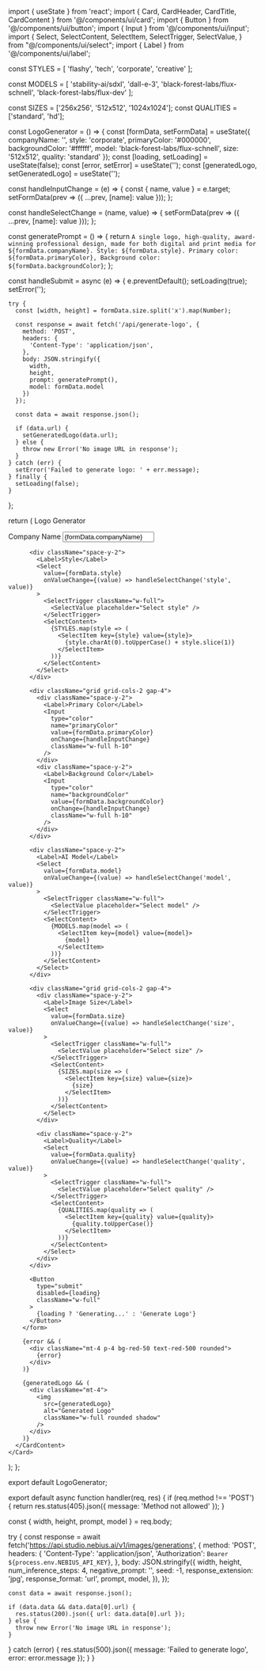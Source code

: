 import { useState } from 'react';
import { Card, CardHeader, CardTitle, CardContent } from '@/components/ui/card';
import { Button } from '@/components/ui/button';
import { Input } from '@/components/ui/input';
import {
  Select,
  SelectContent,
  SelectItem,
  SelectTrigger,
  SelectValue,
} from "@/components/ui/select";
import { Label } from '@/components/ui/label';

const STYLES = [
  'flashy',
  'tech',
  'corporate',
  'creative'
];

const MODELS = [
  'stability-ai/sdxl',
  'dall-e-3',
  'black-forest-labs/flux-schnell',
  'black-forest-labs/flux-dev'
];

const SIZES = ['256x256', '512x512', '1024x1024'];
const QUALITIES = ['standard', 'hd'];

const LogoGenerator = () => {
  const [formData, setFormData] = useState({
    companyName: '',
    style: 'corporate',
    primaryColor: '#000000',
    backgroundColor: '#ffffff',
    model: 'black-forest-labs/flux-schnell',
    size: '512x512',
    quality: 'standard'
  });
  const [loading, setLoading] = useState(false);
  const [error, setError] = useState('');
  const [generatedLogo, setGeneratedLogo] = useState('');

  const handleInputChange = (e) => {
    const { name, value } = e.target;
    setFormData(prev => ({
      ...prev,
      [name]: value
    }));
  };

  const handleSelectChange = (name, value) => {
    setFormData(prev => ({
      ...prev,
      [name]: value
    }));
  };

  const generatePrompt = () => {
    return `A single logo, high-quality, award-winning professional design, made for both digital and print media for ${formData.companyName}. Style: ${formData.style}. Primary color: ${formData.primaryColor}, Background color: ${formData.backgroundColor}`;
  };

  const handleSubmit = async (e) => {
    e.preventDefault();
    setLoading(true);
    setError('');

    try {
      const [width, height] = formData.size.split('x').map(Number);

      const response = await fetch('/api/generate-logo', {
        method: 'POST',
        headers: {
          'Content-Type': 'application/json',
        },
        body: JSON.stringify({
          width,
          height,
          prompt: generatePrompt(),
          model: formData.model
        })
      });

      const data = await response.json();

      if (data.url) {
        setGeneratedLogo(data.url);
      } else {
        throw new Error('No image URL in response');
      }
    } catch (err) {
      setError('Failed to generate logo: ' + err.message);
    } finally {
      setLoading(false);
    }
  };

  return (
    <Card className="w-full max-w-2xl mx-auto">
      <CardHeader>
        <CardTitle>Logo Generator</CardTitle>
      </CardHeader>
      <CardContent>
        <form onSubmit={handleSubmit} className="space-y-6">
          <div className="space-y-2">
            <Label htmlFor="companyName">Company Name</Label>
            <Input
              id="companyName"
              name="companyName"
              value={formData.companyName}
              onChange={handleInputChange}
              required
              className="w-full"
            />
          </div>

          <div className="space-y-2">
            <Label>Style</Label>
            <Select
              value={formData.style}
              onValueChange={(value) => handleSelectChange('style', value)}
            >
              <SelectTrigger className="w-full">
                <SelectValue placeholder="Select style" />
              </SelectTrigger>
              <SelectContent>
                {STYLES.map(style => (
                  <SelectItem key={style} value={style}>
                    {style.charAt(0).toUpperCase() + style.slice(1)}
                  </SelectItem>
                ))}
              </SelectContent>
            </Select>
          </div>

          <div className="grid grid-cols-2 gap-4">
            <div className="space-y-2">
              <Label>Primary Color</Label>
              <Input
                type="color"
                name="primaryColor"
                value={formData.primaryColor}
                onChange={handleInputChange}
                className="w-full h-10"
              />
            </div>
            <div className="space-y-2">
              <Label>Background Color</Label>
              <Input
                type="color"
                name="backgroundColor"
                value={formData.backgroundColor}
                onChange={handleInputChange}
                className="w-full h-10"
              />
            </div>
          </div>

          <div className="space-y-2">
            <Label>AI Model</Label>
            <Select
              value={formData.model}
              onValueChange={(value) => handleSelectChange('model', value)}
            >
              <SelectTrigger className="w-full">
                <SelectValue placeholder="Select model" />
              </SelectTrigger>
              <SelectContent>
                {MODELS.map(model => (
                  <SelectItem key={model} value={model}>
                    {model}
                  </SelectItem>
                ))}
              </SelectContent>
            </Select>
          </div>

          <div className="grid grid-cols-2 gap-4">
            <div className="space-y-2">
              <Label>Image Size</Label>
              <Select
                value={formData.size}
                onValueChange={(value) => handleSelectChange('size', value)}
              >
                <SelectTrigger className="w-full">
                  <SelectValue placeholder="Select size" />
                </SelectTrigger>
                <SelectContent>
                  {SIZES.map(size => (
                    <SelectItem key={size} value={size}>
                      {size}
                    </SelectItem>
                  ))}
                </SelectContent>
              </Select>
            </div>

            <div className="space-y-2">
              <Label>Quality</Label>
              <Select
                value={formData.quality}
                onValueChange={(value) => handleSelectChange('quality', value)}
              >
                <SelectTrigger className="w-full">
                  <SelectValue placeholder="Select quality" />
                </SelectTrigger>
                <SelectContent>
                  {QUALITIES.map(quality => (
                    <SelectItem key={quality} value={quality}>
                      {quality.toUpperCase()}
                    </SelectItem>
                  ))}
                </SelectContent>
              </Select>
            </div>
          </div>

          <Button 
            type="submit" 
            disabled={loading}
            className="w-full"
          >
            {loading ? 'Generating...' : 'Generate Logo'}
          </Button>
        </form>

        {error && (
          <div className="mt-4 p-4 bg-red-50 text-red-500 rounded">
            {error}
          </div>
        )}

        {generatedLogo && (
          <div className="mt-4">
            <img 
              src={generatedLogo} 
              alt="Generated Logo" 
              className="w-full rounded shadow"
            />
          </div>
        )}
      </CardContent>
    </Card>
  );
};

export default LogoGenerator;




export default async function handler(req, res) {
  if (req.method !== 'POST') {
    return res.status(405).json({ message: 'Method not allowed' });
  }

  const { width, height, prompt, model } = req.body;

  try {
    const response = await fetch('https://api.studio.nebius.ai/v1/images/generations', {
      method: 'POST',
      headers: {
        'Content-Type': 'application/json',
        'Authorization': `Bearer ${process.env.NEBIUS_API_KEY}`,
      },
      body: JSON.stringify({
        width,
        height,
        num_inference_steps: 4,
        negative_prompt: '',
        seed: -1,
        response_extension: 'jpg',
        response_format: 'url',
        prompt,
        model,
      }),
    });

    const data = await response.json();

    if (data.data && data.data[0].url) {
      res.status(200).json({ url: data.data[0].url });
    } else {
      throw new Error('No image URL in response');
    }
  } catch (error) {
    res.status(500).json({ message: 'Failed to generate logo', error: error.message });
  }
}
